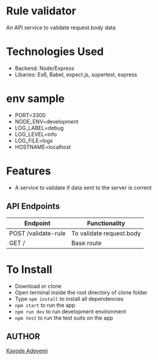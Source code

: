 # Rule validator

An API service to validate request.body data

# Technologies Used

- Backend: Node/Express
- Libaries: Es6, Babel, expect.js, supertest, express

# env sample

- PORT=3300
- NODE_ENV=development
- LOG_LABEL=debug
- LOG_LEVEL=info
- LOG_FILE=logs
- HOSTNAME=localhost

# Features

- A service to validate if data sent to the server is corrent

## API Endpoints

| Endpoint                | Functionality            |
| ----------------------- | ------------------------ |
| POST /validate-rule | To validate request.body |
| GET /                   | Base route             |

# To Install

- Download or clone
- Open terminal inside the root directory of clone folder
- Type `npm install` to install all dependencies
- `npm start` to run the app
- `npm run dev` to run development environment
- `npm test` to run the test suits on the app

## AUTHOR

[Kayode Adeyemi](https://github.com/karosi12)